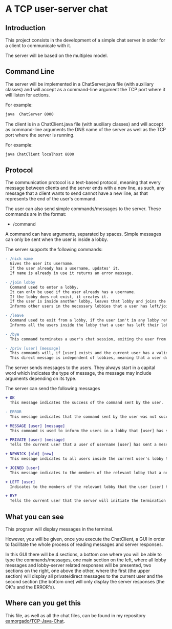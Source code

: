 # A TCP user-server chat

## Introduction

This project consists in the development of a simple chat server in order for a client to communicate with it.

The server will be based on the multiplex model.

## Command Line
The server will be implemented in a ChatServer.java file (with auxiliary classes) and will accept as a command-line argument the TCP port where it will listen for actions.

For example:
```bash
java  ChatServer 8000
```

The client is in a ChatClient.java file (with auxiliary classes) and will accept as command-line arguments the DNS name of the server as well as the TCP port where the server is running.

For example:
```bash
java ChatClient localhost 8000
```


## Protocol
The communication protocol is a text-based protocol, meaning that every message between clients and the server ends with a new line, as such, any message that a client wants to send cannot have a new line, as that represents the end of the user's command.

The user can also send simple commands/messages to the server. These commands are in the format:
- /command

A command can have arguments, separated by spaces. Simple messages can only be sent when the user is inside a lobby.

The server supports the following commands:

```diff
- /nick name
  Gives the user its username.
  If the user already has a username, updates' it.
  If name is already in use it returns an error message.

- /join lobby
  Command used to enter a lobby.
  It can only be used if the user already has a username.
  If the lobby does not exist, it creates it.
  If the user is inside another lobby, leaves that lobby and joins the new one.
  Informs other users in the necessary lobbies that a user has left/joined the lobby.

- /leave
  Command used to exit from a lobby, if the user isn't in any lobby returns and error.
  Informs all the users inside the lobby that a user has left their lobby.

- /bye
  This command terminates a user's chat session, exiting the user from any lobby.

- /priv [user] [message]
  This commands will, if [user] exists and the current user has a valid username, send a private/direct message to [user].
  This direct message is independent of lobbies, meaning that a user doesn't need to be in a lobby to send them.

```


The server sends messages to the users. They always start in a capital word which indicates the type of message, the message may include arguments depending on its type.

The server can send the following messages

```diff
+ OK
  This message indicates the success of the command sent by the user.

- ERROR
  This message indicates that the command sent by the user was not successful.

+ MESSAGE [user] [message]
  This command is used to inform the users in a lobby that [user] has sent a message with the contents of [message]

+ PRIVATE [user] [message]
  Tells the current user that a user of username [user] has sent a message with contents [message]

+ NEWNICK [old] [new]
  This message indicates to all users inside the current user's lobby that he has changed his username.

+ JOINED [user]
  This message indicates to the members of the relevant lobby that a new user has entered.

+ LEFT [user]
  Indicates to the members of the relevant lobby that the user [user] has left the lobby.

+ BYE
  Tells the current user that the server will initiate the termination of its session in the chat.

```


## What you can see
This program will display messages in the terminal.

However, you will be given, once you execute the ChatClient, a GUI in order to facilitate the whole process of reading messages and server responses. 

In this GUI there will be 4 sections, a bottom one where you will be able to type the commands/messages, one main section on the left, where all lobby messages and lobby-server related responses will be presented, two sections on the right, one above the other, where the first (the upper section) will display all private/direct messages to the current user and the second section (the bottom one) will only display the server responses (the OK's and the ERROR's).


## Where can you get this
This file, as well as all the chat files, can be found in my repository [eamorgado/TCP-Java-Chat](https://github.com/eamorgado/TCP-Java-Chat).

